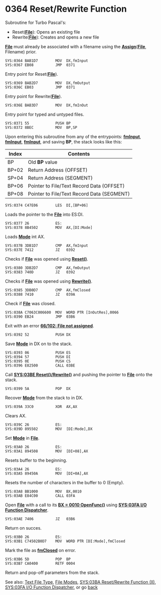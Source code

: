 # 0364 Reset/Rewrite Function

Subroutine for Turbo Pascal's:

- Reset(**[File](TEXT-FILE-TYPE.md)**): Opens an existing file
- Rewrite(**[File](TEXT-FILE-TYPE.md)**): Creates and opens a new file

**[File](TEXT-FILE-TYPE.md)** must already be associated with a filename using the **[Assign](02E6-ASSIGN-FUNC.md)**(**[File](TEXT-FILE-TYPE.md)**, Filename) prior.

```
SYS:0364 BAB1D7        MOV	DX,fmInput
SYS:0367 EB08          JMP	0371
```

Entry point for Reset(**[File](TEXT-FILE-TYPE.md)**).

```
SYS:0369 BAB2D7        MOV	DX,fmOutput
SYS:036C EB03          JMP	0371
```

Entry point for Rewrite(**[File](TEXT-FILE-TYPE.md)**).

```
SYS:036E BAB3D7        MOV	DX,fmInOut
```

Entry point for typed and untyped files.

```
SYS:0371 55            PUSH	BP
SYS:0372 8BEC          MOV	BP,SP
```

Upon entering this subroutine from any of the entrypoints: **[fmInput](FILE-MODES.md)**, **[fmInput](FILE-MODES.md)**, **[fmInput](FILE-MODES.md)**, and saving **BP**, the stack looks like this:

|Index|Contents                                  |
|-----|------------------------------------------|
|BP   |Old **BP** value                          |
|BP+02|Return Address (OFFSET)                   |
|SP+04|Return Address (SEGMENT)                  |
|BP+06|Pointer to File/Text Record Data (OFFSET) |
|BP+08|Pointer to File/Text Record Data (SEGMENT)|

```
SYS:0374 C47E06        LES	DI,[BP+06]
```

Loads the pointer to the **[File](TEXT-FILE-TYPE.md)** into ES:DI.

```
SYS:0377 26            ES:
SYS:0378 8B4502        MOV	AX,[DI:Mode]
```

Loads **[Mode](FILE-MODES.md)** int AX.

```
SYS:037B 3DB1D7        CMP	AX,fmInput
SYS:037E 7412          JZ	0392
```

Checks if **[File](TEXT-FILE-TYPE.md)** was opened using **[Reset()](FILE-MODES.md)**.

```
SYS:0380 3DB2D7        CMP	AX,fmOutput
SYS:0383 740D          JZ	0392
```

Checks if **[File](TEXT-FILE-TYPE.md)** was opened using **[Rewrite()](FILE-MODES.md)**.

```
SYS:0385 3DB0D7        CMP	AX,fmClosed
SYS:0388 7410          JZ	039A
```

Check if **[File](TEXT-FILE-TYPE.md)** was closed.

```
SYS:038A C7063C006600  MOV	WORD PTR [InOutRes],0066
SYS:0390 EB24          JMP	03B6
```

Exit with an error **[66/102: File not assigned](ERROR-CODES.md)**.

```
SYS:0392 52            PUSH	DX
```

Save **[Mode](FILE-MODES.md)** in DX on to the stack.

```
SYS:0393 06            PUSH	ES
SYS:0394 57            PUSH	DI
SYS:0395 0E            PUSH	CS
SYS:0396 E82500        CALL	03BE
```

Call **[SYS:03BE Reset()/Rewrite()](03BA-RESET-REWRITE-FUNC-II.md)** and pushing the pointer to **[File](TEXT-FILE-TYPE.md)** onto the stack.


```
SYS:0399 5A            POP	DX
```

Recover **[Mode](FILE-MODES.md)** from the stack to in DX.

```
SYS:039A 33C0          XOR	AX,AX
```

Clears AX.

```
SYS:039C 26            ES:
SYS:039D 895502        MOV	[DI:Mode],DX
```

Set **[Mode](FILE-MODES.md)**  in **[File](TEXT-FILE-TYPE.md)**.

```
SYS:03A0 26            ES:
SYS:03A1 894508        MOV	[DI+08],AX
```

Resets buffer to the beginning.

```
SYS:03A4 26            ES:
SYS:03A5 89450A        MOV	[DI+0A],AX
```

Resets the number of characters in the buffer to 0 (Empty).

```
SYS:03A8 BB1000        MOV	BX,0010
SYS:03AB E84C00        CALL	03FA
```

Open **[File](TEXT-FILE-TYPE.md)** with a call to its **[BX = 0010 OpenFunc()](TEXT-FILE-TYPE.md)** using **[SYS:03FA I/O Function Dispatcher](03FA-IO-FUNCTION-DISPATCHER.md)**.

```
SYS:03AE 7406          JZ	03B6
```

Return on succes.

```
SYS:03B0 26            ES:
SYS:03B1 C74502B0D7    MOV	WORD PTR [DI:Mode],fmClosed
```

Mark the file as  **[fmClosed](FILE-MODES.md)** on error.

```
SYS:03B6 5D            POP	BP
SYS:03B7 CA0400        RETF	0004
```

Return and pop-off parameters from the stack.

See also: [Text File Type](TEXT-FILE-TYPE.md), [File Modes](FILE-MODES.md), [SYS:03BA Reset/Rewrite Function (II)](03BA-RESET-REWRITE-FUNC-II.md), [SYS:03FA I/O Function Dispatcher](03FA-IO-FUNCTION-DISPATCHER.md), or go [back](../README.md)